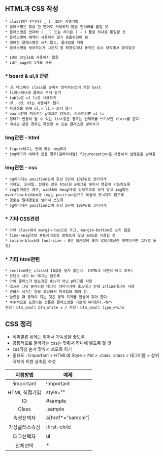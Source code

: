 
## HTML과 CSS 작성
```
* class명은 언더바( _ )  ID는 카멜기법
* 클래스명은 항상 한 단어로 사용하지 않음 언더바를 붙일 것
* 클래스명은 언더바 ( _ ) 또는 하이픈 ( - ) 둘중 하나로 통일할 것
* 클래스명에 예약어 사용하지 않기 충돌위험이 큼
* 애매한 클래스명은 쓰지 않고, 풀네임을 지향
* 클래스명을 넣어주는게 나은지 잘 확장성이나 동적인 요소 생각해서 움직일것

* ID는 Style로 사용하지 않음
* id는 page당 1개를 사용
```

### * board & ul,li 관련
```
* ul 태그에는 class를 넣어서 정리하는것이 가장 best
* li하나하나에 클래스 주지 말기
* table은 ul li로 사용하기
* dl, dd, dt는 사용하지 않기
* 확장성을 위해 ul.~ li.~ 쓰지 않기
* board안에 텍스트는 p태그로 감싸고, 리스트이면 ul li
* 형태가 변경이 될 수 있는 list같은 경우는 선택자를 쓰기보단 class를 준다.
* 게시판 같은 경우도 특정할 수 있는 클래스를 넣어주기
```

### Img관련 - html
```
* figure태그는 안에 항상 img태그
* img태그가 여러개 있을 경우(갤러리처럼) figurecaption을 사용해서 설명문을 넣어줌
```

### Img관련 - css
```
* bg이미지는 position값이 항상 5단위 10단위로 끊어지게
* 이메일, 모바일, 전화와 같은 html은 a태그를 넣어서 연결이 가능하도록
* img영역같은 경우, width와 height로 강제적으로 넣지 말고 img밖은 overflow:hidden과 img는 position값으로 비율이 무너지지 않도록 
* 경로는 절대경로로 넣어서 쓰도록
* bg이미지는 position값이 항상 5단위 10단위로 끊어지게

```

### * 기타 CSS관련
```
* 아래 class에서 margin-top으로 주고, margin-bottom은 쓰지 않음
* line-height랑 폰트사이즈랑 맞춰쓰지 않고 em으로 사용할 것
* inline-block에 font-size : 0은 접근성에 좋지 않음(예상한 여백이라면 그대로 둘것)
```


### * 기타 html관련
```
* section에는 class나 ID값을 넣지 않는다. (HTML5 시멘틱 태그 모두)
* 컨텐츠 사이 br 태그는 없도록
* 아예 클래스가 없는것은 div가 아닌 p태그를 사용
* div는 그냥 분리되는 태그의 의미이기에 div태그 안에 inline태그는 지양
* 변화가 생기는 점을 고려해서 마크업을 해야 함.
* 눌렀을 때 동작이 되는 것은 동작 되게끔 만들어 줘야 한다.
* 부수적으로 표현되는 것들은 클래스명을 다르게 해야한다.<br>
지양) btn_small btn_white x / 지향) btn_small type_white 
```





## CSS 정리

* 세미콜론 뒤에는 뛰어서 가독성을 좋도록
* 공통적으로 들어가는 css는 맞춰서 하나에 넣도록 할 것
* css작성 순서 맞춰서 쓰도록 하기
* 중요도 : !important > HTML에 Style > #id > .class, :class > 태그이름 > 상위 객체에 의한 상속된 속성

|    지정방법    | 예제              |
|:--------------:|-------------------|
|   !important   | !important        |
|  HTML 직접기입 | style=""          |
|       ID       | #sample           |
|      Class     | .sample           |
|   속성선택자   | a[href*="sample"] |
| 가상클래스속성 | :first-child      |
|   태그선택자   | ul                |
|    전체선택    | *                 |


